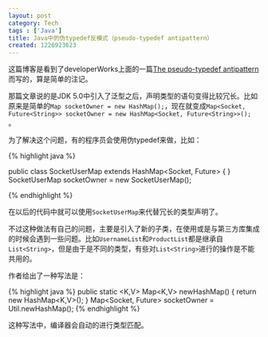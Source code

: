 ```yaml
---
layout: post
category: Tech
tags : ['Java']
title: Java中的伪typedef反模式（pseudo-typedef antipattern）
created: 1226923623
---
```

这篇博客是看到了developerWorks上面的一篇<a href="http://www-128.ibm.com/developerworks/java/library/j-jtp02216.html">The pseudo-typedef antipattern</a>而写的，算是简单的注记。


那篇文章说的是JDK 5.0中引入了泛型之后，声明类型的语句变得比较冗长。比如原来是简单的`Map socketOwner = new HashMap();`，现在就变成`Map<Socket, Future<String>> socketOwner = new HashMap<Socket, Future<String>>();` 。


为了解决这个问题，有的程序员会使用伪typedef来做，比如：

{% highlight java %}

public class SocketUserMap extends HashMap<Socket, Future<String>> { }
SocketUserMap socketOwner = new SocketUserMap();

{% endhighlight %}

在以后的代码中就可以使用`SocketUserMap`来代替冗长的类型声明了。


不过这种做法有自己的问题，主要是引入了新的子类，在使用或是与第三方库集成的时候会遇到一些问题。比如`UsernameList`和`ProductList`都是继承自`List<String>`，但是由于是不同的类型，有些对`List<String>`进行的操作是不能共用的。

作者给出了一种写法是：

{% highlight java %}
public static <K,V> Map<K,V> newHashMap() {
  return new HashMap<K,V>(); 
}
Map<Socket, Future<String>> socketOwner = Util.newHashMap();
{% endhighlight %}

这种写法中，编译器会自动的进行类型匹配。









